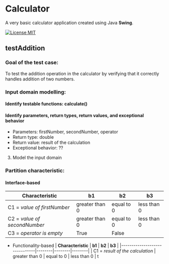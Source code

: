 # Calculator
A very basic calculator application created using Java **Swing**. 

[![License MIT](https://img.shields.io/badge/license-MIT-blue.svg)](LICENSE)

## testAddition
### Goal of the test case:
To test the addition operation in the calculator by verifying that it correctly handles addition of two numbers.

### Input domain modelling:
#### Identify testable functions: calculate()
#### Identify parameters, return types, return values, and exceptional behavior
- Parameters: firstNumber, secondNumber, operator
- Return type: double
- Return value: result of the calculation
- Exceptional behavior: ?? 
3. Model the input domain
### Partition characteristic:

#### Interface-based
| **Characteristic**            | **b1** | **b2** | **b3** |
|-------------------------------|--------|--------|--------|
| C1 = *value of firstNumber*   | greater than 0 | equal to 0 | less than 0 |
| C2 = *value of secondNumber*  | greater than 0 | equal to 0 | less than 0 |
| C3 = *operator is empty*      |  True  | False  |

- Functionality-based
| **Characteristic**            | **b1** | **b2** | **b3** |
|-------------------------------|--------|--------|--------|
| C1 = *result of the calculation*   | greater than 0 | equal to 0 | less than 0 |
t

